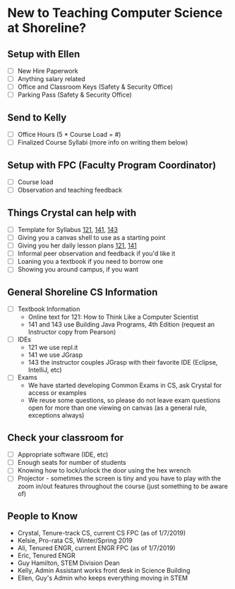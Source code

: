 # New to Teaching Computer Science at Shoreline?

## Setup with Ellen
- [ ] New Hire Paperwork
- [ ] Anything salary related
- [ ] Office and Classroom Keys (Safety & Security Office)
- [ ] Parking Pass (Safety & Security Office)

## Send to Kelly
- [ ] Office Hours (5 * Course Load = #)
- [ ] Finalized Course Syllabi (more info on writing them below)

## Setup with FPC (Faculty Program Coordinator)
- [ ] Course load
- [ ] Observation and teaching feedback

## Things Crystal can help with
- [ ] Template for Syllabus [121](121/), [141](141/), [143](143/)
- [ ] Giving you a canvas shell to use as a starting point
- [ ] Giving you her daily lesson plans [121](121/), [141](141/)
- [ ] Informal peer observation and feedback if you'd like it
- [ ] Loaning you a textbook if you need to borrow one
- [ ] Showing you around campus, if you want

## General Shoreline CS Information
- [ ] Textbook Information
  - Online text for 121: How to Think Like a Computer Scientist
  - 141 and 143 use Building Java Programs, 4th Edition (request an Instructor copy from Pearson)
- [ ] IDEs
  - 121 we use repl.it
  - 141 we use JGrasp
  - 143 the instructor couples JGrasp with their favorite IDE (Eclipse, IntelliJ, etc)
- [ ] Exams
  - We have started developing Common Exams in CS, ask Crystal for access or examples
  - We reuse some questions, so please do not leave exam questions open for more than one viewing on canvas (as a general rule, exceptions always)

## Check your classroom for
- [ ] Appropriate software (IDE, etc)
- [ ] Enough seats for number of students
- [ ] Knowing how to lock/unlock the door using the hex wrench
- [ ] Projector - sometimes the screen is tiny and you have to play with the zoom in/out features throughout the course (just something to be aware of)

## People to Know
- Crystal, Tenure-track CS, current CS FPC (as of 1/7/2019)
- Kelsie, Pro-rata CS, Winter/Spring 2019 
- Ali, Tenured ENGR, current ENGR FPC (as of 1/7/2019)
- Eric, Tenured ENGR
- Guy Hamilton, STEM Division Dean
- Kelly, Admin Assistant works front desk in Science Building
- Ellen, Guy's Admin who keeps everything moving in STEM
